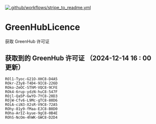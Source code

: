 [![.github/workflows/stripe_to_readme.yml](https://github.com/zjx-kimi/GreenHubLicence/actions/workflows/stripe_to_readme.yml/badge.svg)](https://github.com/zjx-kimi/GreenHubLicence/actions/workflows/stripe_to_readme.yml)
# GreenHubLicence
获取 GreenHub 许可证
## 获取到的 GreenHub 许可证 （2024-12-14 16 : 00 更新）
```
ROl1-Tyoc-G21O-XHC8-D4A5
ROkr-Z3y8-T4D4-9IC8-226D
ROko-ZeOC-SThM-VQC8-9CFE
ROk4-6rup-ydzN-huC8-547F
ROjl-Qa5P-GwYO-7YC8-20D3
ROjW-Cfv6-L9Mc-gTC8-80D6
ROiA-ciN3-X2sR-V9C8-72A5
ROhy-81y9-fMaa-EJC8-B0D0
ROha-ArIZ-kyue-9gC8-0B4E
ROhS-NcOm-4hWK-GWC8-D2D4
```
